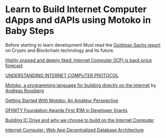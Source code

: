 # Learn to Build Internet Computer dApps and dAPIs using Motoko in Baby Steps

Before starting to learn development Must read the [Goldman Sachs report](https://www.goldmansachs.com/what-we-do/consumer-and-wealth-management/private-wealth-management/intellectual-capital-f/beauty-is-not-in-the-eye-of-the-beholder-report.pdf) on Crypto and Blockchain technology and its future.

[Highly praised and deeply liked: Internet Computer (ICP) is back price forecast](https://citytelegraph.com/crypto/5167/highly-praised-and-deeply-liked-internet-computer-icp-is-back-price-forecast/)

[UNDERSTANDING INTERNET COMPUTER PROTOCOL](https://akinremiopeyemi.medium.com/understanding-internet-computer-protocol-d5f71ca2ad3f)

[Motoko, a programming language for building directly on the internet](https://stackoverflow.blog/2020/08/24/motoko-the-language-that-turns-the-web-into-a-computer/) by [Andreas Rossberg](https://stackoverflow.blog/author/andreas-rossberg/)

[Getting Started With Motoko: An Amateur Perspective](https://www.dfinitycommunity.com/getting-started-with-motoko-an-amateur-perspective/)

[DFINITY Foundation Awards First $1M in Developer Grants](https://medium.com/dfinity/dfinity-foundation-awards-first-1m-in-developer-grants-958f5e6caf61)

[Building IC Drive and why we choose to build on the Internet Computer](http://nanditmehra.com/2021/08/11/building-ic-drive-and-why-we-choose-to-build-on-the-internet-computer/)

[Internet Computer: Web App Decentralized Database Architecture](https://dev.to/daviddalbusco/internet-computer-web-app-decentralized-database-architecture-2llk)



